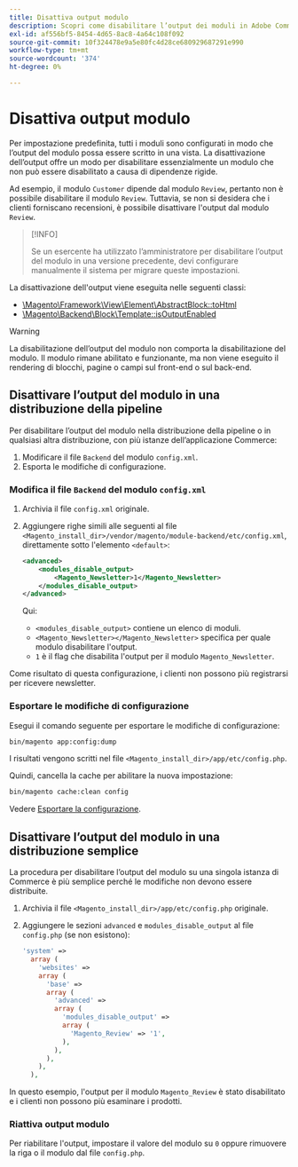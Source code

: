```yaml
---
title: Disattiva output modulo
description: Scopri come disabilitare l’output dei moduli in Adobe Commerce senza rimuovere le dipendenze. Scopri i passaggi di configurazione e i casi d’uso.
exl-id: af556bf5-8454-4d65-8ac8-4a64c108f092
source-git-commit: 10f324478e9a5e80fc4d28ce680929687291e990
workflow-type: tm+mt
source-wordcount: '374'
ht-degree: 0%

---
```


# Disattiva output modulo

Per impostazione predefinita, tutti i moduli sono configurati in modo che l’output del modulo possa essere scritto in una vista. La disattivazione dell’output offre un modo per disabilitare essenzialmente un modulo che non può essere disabilitato a causa di dipendenze rigide.

Ad esempio, il modulo `Customer` dipende dal modulo `Review`, pertanto non è possibile disabilitare il modulo `Review`. Tuttavia, se non si desidera che i clienti forniscano recensioni, è possibile disattivare l&#39;output dal modulo `Review`.

>[!INFO]
>
>Se un esercente ha utilizzato l’amministratore per disabilitare l’output del modulo in una versione precedente, devi configurare manualmente il sistema per migrare queste impostazioni.

La disattivazione dell&#39;output viene eseguita nelle seguenti classi:

- [\Magento\Framework\View\Element\AbstractBlock::toHtml](https://github.com/magento/magento2/blob/36097739bbb0b8939ad9a2a0dadee64318153dca/lib/internal/Magento/Framework/View/Element/AbstractBlock.php#L651)
- [\Magento\Backend\Block\Template::isOutputEnabled](https://github.com/magento/magento2/blob/0c786907ffe03d0e2990612eec16ee58b00379c5/app/code/Magento/Backend/Block/Template.php#L96)

>[!WARNING]
>
>La disabilitazione dell’output del modulo non comporta la disabilitazione del modulo. Il modulo rimane abilitato e funzionante, ma non viene eseguito il rendering di blocchi, pagine o campi sul front-end o sul back-end.

## Disattivare l’output del modulo in una distribuzione della pipeline

Per disabilitare l’output del modulo nella distribuzione della pipeline o in qualsiasi altra distribuzione, con più istanze dell’applicazione Commerce:

1. Modificare il file `Backend` del modulo `config.xml`.
1. Esporta le modifiche di configurazione.

### Modifica il file `Backend` del modulo `config.xml`

1. Archivia il file `config.xml` originale.
1. Aggiungere righe simili alle seguenti al file `<Magento_install_dir>/vendor/magento/module-backend/etc/config.xml`, direttamente sotto l&#39;elemento `<default>`:

   ```xml
   <advanced>
       <modules_disable_output>
           <Magento_Newsletter>1</Magento_Newsletter>
       </modules_disable_output>
   </advanced>
   ```

   Qui:

   - `<modules_disable_output>` contiene un elenco di moduli.
   - `<Magento_Newsletter></Magento_Newsletter>` specifica per quale modulo disabilitare l&#39;output.
   - `1` è il flag che disabilita l&#39;output per il modulo `Magento_Newsletter`.

Come risultato di questa configurazione, i clienti non possono più registrarsi per ricevere newsletter.

### Esportare le modifiche di configurazione

Esegui il comando seguente per esportare le modifiche di configurazione:

```bash
bin/magento app:config:dump
```

I risultati vengono scritti nel file `<Magento_install_dir>/app/etc/config.php`.

Quindi, cancella la cache per abilitare la nuova impostazione:

```bash
bin/magento cache:clean config
```

Vedere [Esportare la configurazione](../cli/export-configuration.md).

## Disattivare l’output del modulo in una distribuzione semplice

La procedura per disabilitare l’output del modulo su una singola istanza di Commerce è più semplice perché le modifiche non devono essere distribuite.

1. Archivia il file `<Magento_install_dir>/app/etc/config.php` originale.
1. Aggiungere le sezioni `advanced` e `modules_disable_output` al file `config.php` (se non esistono):

   ```php
   'system' =>
     array (
       'websites' =>
       array (
         'base' =>
         array (
           'advanced' =>
           array (
             'modules_disable_output' =>
             array (
               'Magento_Review' => '1',
             ),
           ),
         ),
       ),
     ),
   ```

In questo esempio, l&#39;output per il modulo `Magento_Review` è stato disabilitato e i clienti non possono più esaminare i prodotti.

### Riattiva output modulo

Per riabilitare l&#39;output, impostare il valore del modulo su `0` oppure rimuovere la riga o il modulo dal file `config.php`.
